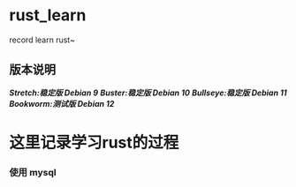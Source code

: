# rust_learn
record learn rust~

## 版本说明

***Stretch:稳定版 Debian 9***
***Buster:稳定版 Debian 10***
***Bullseye:稳定版 Debian 11***
***Bookworm:测试版 Debian 12***



# 这里记录学习rust的过程

### 使用 mysql


